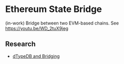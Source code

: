 # Ethereum State Bridge

(in-work)
Bridge between two EVM-based chains.
See https://youtu.be/WD_2tuX9jeg

## Research

- [dTypeDB and Bridging](dTypeDB_Bridging.md)
